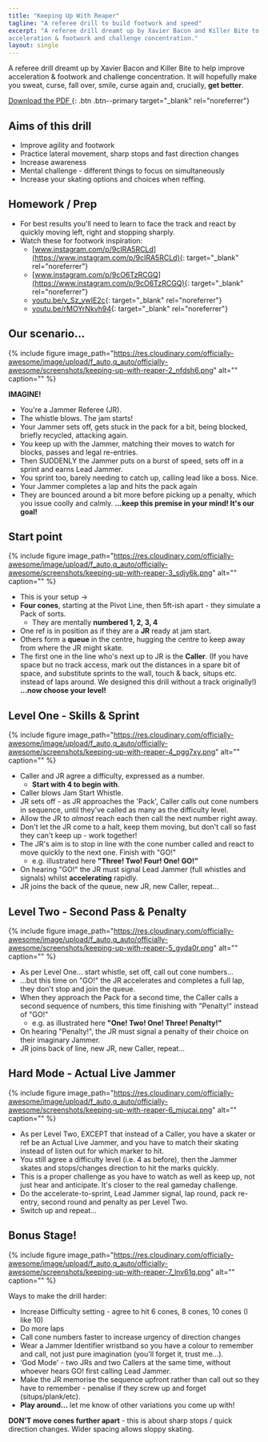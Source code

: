 ```yaml
---
title: "Keeping Up With Reaper"
tagline: "A referee drill to build footwork and speed"
excerpt: "A referee drill dreamt up by Xavier Bacon and Killer Bite to help improve
acceleration & footwork and challenge concentration."
layout: single
---
```


A referee drill dreamt up by Xavier Bacon and Killer Bite to help improve
acceleration & footwork and challenge concentration. It will hopefully make you
sweat, curse, fall over, smile, curse again and, crucially, **get better**.

[Download the PDF <i class="iconify" data-icon="fa-solid:external-link-alt" data-inline="false"></i>](/assets/pdf/Keeping%20Up%20With%20Reaper%20-%20A%20Referee%20Drill%20to%20build%20Footwork%20and%20Speed.pdf){: .btn .btn--primary target="_blank" rel="noreferrer"}

<!-- more -->

## Aims of this drill
- Improve agility and footwork
- Practice lateral movement, sharp stops and fast direction changes
- Increase awareness
- Mental challenge - different things to focus on simultaneously
- Increase your skating options and choices when reffing.

## Homework / Prep
- For best results you'll need to learn to face the track and react by quickly moving left, right and stopping sharply.
- Watch these for footwork inspiration:
  - [www.instagram.com/p/9cIRA5RCLd](https://www.instagram.com/p/9cIRA5RCLd){: target="_blank" rel="noreferrer"}
  - [www.instagram.com/p/9cO6TzRCGQ](https://www.instagram.com/p/9cO6TzRCGQ){: target="_blank" rel="noreferrer"}
  - [youtu.be/v_Sz_ywIE2c](https://youtu.be/v_Sz_ywIE2c){: target="_blank" rel="noreferrer"}
  - [youtu.be/rMOYrNkvh94](https://youtu.be/rMOYrNkvh94){: target="_blank" rel="noreferrer"}

## Our scenario...
{% include figure image_path="https://res.cloudinary.com/officially-awesome/image/upload/f_auto,q_auto/officially-awesome/screenshots/keeping-up-with-reaper-2_nfdsh6.png" alt="" caption="" %}

**IMAGINE!**
- You're a Jammer Referee (JR).
- The whistle blows. The jam starts!
- Your Jammer sets off, gets stuck in the pack for a bit, being blocked, briefly recycled, attacking again.
- You keep up with the Jammer, matching their moves to watch for blocks, passes and legal re-entries.
- Then SUDDENLY the Jammer puts on a burst of speed, sets off in a sprint and earns Lead Jammer.
- You sprint too, barely needing to catch up, calling lead like a boss. Nice.
- Your Jammer completes a lap and hits the pack again
- They are bounced around a bit more before picking up a penalty, which you issue coolly and calmly.
**...keep this premise in your mind! It's our goal!**

## Start point
{% include figure image_path="https://res.cloudinary.com/officially-awesome/image/upload/f_auto,q_auto/officially-awesome/screenshots/keeping-up-with-reaper-3_sdjy6k.png" alt="" caption="" %}

- This is your setup →
- **Four cones**, starting at the Pivot Line, then 5ft-ish apart - they simulate a Pack of sorts.
  - They are mentally **numbered 1, 2, 3, 4**
- One ref is in position as if they are a **JR** ready at jam start.
- Others form a **queue** in the centre, hugging the centre to keep away from where the JR might skate.
- The first one in the line who's next up to JR is the **Caller**.
(If you have space but no track access, mark out the distances in a spare bit of space, and substitute sprints to the wall, touch & back, situps etc. instead of laps around. We designed this drill without a track originally!)
**...now choose your level!**

## Level One - Skills & Sprint
{% include figure image_path="https://res.cloudinary.com/officially-awesome/image/upload/f_auto,q_auto/officially-awesome/screenshots/keeping-up-with-reaper-4_pgg7xy.png" alt="" caption="" %}

- Caller and JR agree a difficulty, expressed as a number.
  - **Start with 4 to begin with**.
- Caller blows Jam Start Whistle.
- JR sets off - as JR approaches the 'Pack', Caller calls out cone numbers in sequence, until they've called as many as the difficulty level.
- Allow the JR to *almost* reach each then call the next number right away.
- Don't let the JR come to a halt, keep them moving, but don't call so fast they can't keep up - work together!
- The JR's aim is to stop in line with the cone number called and react to move quickly to the next one. Finish with "GO!"
  - e.g. illustrated here **"Three! Two! Four! One! GO!"**
- On hearing "GO!" the JR must signal Lead Jammer (full whistles and signals) whilst **accelerating** rapidly.
- JR joins the back of the queue, new JR, new Caller, repeat...

## Level Two - Second Pass & Penalty
{% include figure image_path="https://res.cloudinary.com/officially-awesome/image/upload/f_auto,q_auto/officially-awesome/screenshots/keeping-up-with-reaper-5_gyda0r.png" alt="" caption="" %}

- As per Level One… start whistle, set off, call out cone numbers...
- ...but this time on "GO!" the JR accelerates and completes a full lap, they don't stop and join the queue.
- When they approach the Pack for a second time, the Caller calls a second sequence of numbers, this time finishing with "Penalty!" instead of "GO!"
  - e.g. as illustrated here **"One! Two! One! Three! Penalty!"**
- On hearing "Penalty!", the JR must signal a penalty of their choice on their imaginary Jammer.
- JR joins back of line, new JR, new Caller, repeat...

## Hard Mode - Actual Live Jammer
{% include figure image_path="https://res.cloudinary.com/officially-awesome/image/upload/f_auto,q_auto/officially-awesome/screenshots/keeping-up-with-reaper-6_mjucai.png" alt="" caption="" %}

- As per Level Two, EXCEPT that instead of a Caller, you have a skater or ref be an Actual Live Jammer, and you have to match their skating
instead of listen out for which marker to hit.
- You still agree a difficulty level (i.e. 4 as before), then the Jammer skates and stops/changes direction to hit the marks quickly.
- This is a proper challenge as you have to watch as well as keep up, not just hear and anticipate. It's closer to the real gameday challenge.
- Do the accelerate-to-sprint, Lead Jammer signal, lap round, pack re-entry, second round and penalty as per Level Two.
- Switch up and repeat...

## Bonus Stage!
{% include figure image_path="https://res.cloudinary.com/officially-awesome/image/upload/f_auto,q_auto/officially-awesome/screenshots/keeping-up-with-reaper-7_lnv61q.png" alt="" caption="" %}

Ways to make the drill harder:
- Increase Difficulty setting - agree to hit 6 cones, 8 cones, 10 cones (I like 10)
- Do more laps
- Call cone numbers faster to increase urgency of direction changes
- Wear a Jammer Identifier wristband so you have a colour to remember and call, not just pure imagination (you'll forget it, trust me...).
- ‘God Mode' - two JRs and two Callers at the same time, without whoever hears GO! first calling Lead Jammer.
- Make the JR memorise the sequence upfront rather than call out so they have to remember - penalise if they screw up and forget (situps/plank/etc).
- **Play around…** let me know of other variations you come up with!

**DON'T move cones further apart** - this is about sharp stops / quick direction changes. Wider spacing allows sloppy skating.
